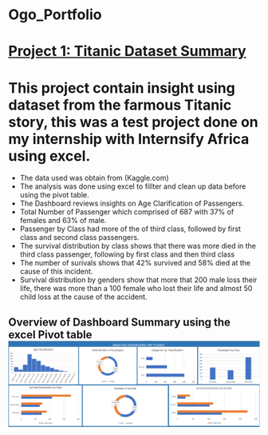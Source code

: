 # Ogo_Portfolio
# [Project 1: Titanic Dataset Summary](https://ogomatthew.github.io/Ogo_Portfolio/Movie-Dataset-Summary)

# This project contain insight using dataset from the farmous Titanic story, this was a test project done on my internship with Internsify Africa using excel.

* The data used was obtain from (Kaggle.com)
* The analysis was done using excel to fillter and clean up data before using the pivot table.
* The Dashboard reviews insights on Age Clarification of Passengers.
* Total Number of Passenger which comprised of 687 with 37% of females and 63% of male.
* Passenger by Class had more of the of third class, followed by first class and second class passengers.
* The survival distribution by class shows that there was more died in the third class passenger, following by first class and then third class
* The number of surivals shows that 42% survived and 58% died at the cause of this incident.
* Survival distribution by genders show that more that 200 male loss their life, there was more than a 100 female who lost their life and almost 50 child loss at the cause of the accident.

## Overview of Dashboard Summary using the excel Pivot table  ![](Titanic.png)

